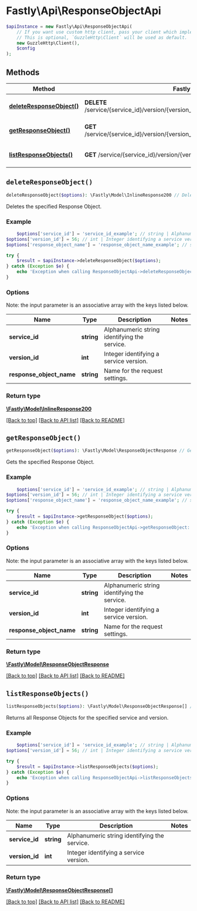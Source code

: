 # Fastly\Api\ResponseObjectApi


```php
$apiInstance = new Fastly\Api\ResponseObjectApi(
    // If you want use custom http client, pass your client which implements `GuzzleHttp\ClientInterface`.
    // This is optional, `GuzzleHttp\Client` will be used as default.
    new GuzzleHttp\Client(),
    $config
);
```

## Methods

Method | Fastly API endpoint | Description
------------- | ------------- | -------------
[**deleteResponseObject()**](ResponseObjectApi.md#deleteResponseObject) | **DELETE** /service/{service_id}/version/{version_id}/response_object/{response_object_name} | Delete a Response Object
[**getResponseObject()**](ResponseObjectApi.md#getResponseObject) | **GET** /service/{service_id}/version/{version_id}/response_object/{response_object_name} | Get a Response object
[**listResponseObjects()**](ResponseObjectApi.md#listResponseObjects) | **GET** /service/{service_id}/version/{version_id}/response_object | List Response objects


## `deleteResponseObject()`

```php
deleteResponseObject($options): \Fastly\Model\InlineResponse200 // Delete a Response Object
```

Deletes the specified Response Object.

### Example
```php
    $options['service_id'] = 'service_id_example'; // string | Alphanumeric string identifying the service.
$options['version_id'] = 56; // int | Integer identifying a service version.
$options['response_object_name'] = 'response_object_name_example'; // string | Name for the request settings.

try {
    $result = $apiInstance->deleteResponseObject($options);
} catch (Exception $e) {
    echo 'Exception when calling ResponseObjectApi->deleteResponseObject: ', $e->getMessage(), PHP_EOL;
}
```

### Options

Note: the input parameter is an associative array with the keys listed below.

Name | Type | Description  | Notes
------------- | ------------- | ------------- | -------------
**service_id** | **string** | Alphanumeric string identifying the service. |
**version_id** | **int** | Integer identifying a service version. |
**response_object_name** | **string** | Name for the request settings. |

### Return type

[**\Fastly\Model\InlineResponse200**](../Model/InlineResponse200.md)

[[Back to top]](#) [[Back to API list]](../../README.md#endpoints)
[[Back to README]](../../README.md)

## `getResponseObject()`

```php
getResponseObject($options): \Fastly\Model\ResponseObjectResponse // Get a Response object
```

Gets the specified Response Object.

### Example
```php
    $options['service_id'] = 'service_id_example'; // string | Alphanumeric string identifying the service.
$options['version_id'] = 56; // int | Integer identifying a service version.
$options['response_object_name'] = 'response_object_name_example'; // string | Name for the request settings.

try {
    $result = $apiInstance->getResponseObject($options);
} catch (Exception $e) {
    echo 'Exception when calling ResponseObjectApi->getResponseObject: ', $e->getMessage(), PHP_EOL;
}
```

### Options

Note: the input parameter is an associative array with the keys listed below.

Name | Type | Description  | Notes
------------- | ------------- | ------------- | -------------
**service_id** | **string** | Alphanumeric string identifying the service. |
**version_id** | **int** | Integer identifying a service version. |
**response_object_name** | **string** | Name for the request settings. |

### Return type

[**\Fastly\Model\ResponseObjectResponse**](../Model/ResponseObjectResponse.md)

[[Back to top]](#) [[Back to API list]](../../README.md#endpoints)
[[Back to README]](../../README.md)

## `listResponseObjects()`

```php
listResponseObjects($options): \Fastly\Model\ResponseObjectResponse[] // List Response objects
```

Returns all Response Objects for the specified service and version.

### Example
```php
    $options['service_id'] = 'service_id_example'; // string | Alphanumeric string identifying the service.
$options['version_id'] = 56; // int | Integer identifying a service version.

try {
    $result = $apiInstance->listResponseObjects($options);
} catch (Exception $e) {
    echo 'Exception when calling ResponseObjectApi->listResponseObjects: ', $e->getMessage(), PHP_EOL;
}
```

### Options

Note: the input parameter is an associative array with the keys listed below.

Name | Type | Description  | Notes
------------- | ------------- | ------------- | -------------
**service_id** | **string** | Alphanumeric string identifying the service. |
**version_id** | **int** | Integer identifying a service version. |

### Return type

[**\Fastly\Model\ResponseObjectResponse[]**](../Model/ResponseObjectResponse.md)

[[Back to top]](#) [[Back to API list]](../../README.md#endpoints)
[[Back to README]](../../README.md)
